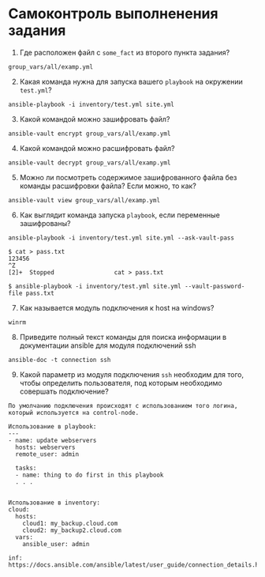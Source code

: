 # Самоконтроль выполненения задания

1. Где расположен файл с `some_fact` из второго пункта задания?

```
group_vars/all/examp.yml
```


2. Какая команда нужна для запуска вашего `playbook` на окружении `test.yml`?

```
ansible-playbook -i inventory/test.yml site.yml
```

3. Какой командой можно зашифровать файл?

```
ansible-vault encrypt group_vars/all/examp.yml
```

4. Какой командой можно расшифровать файл?
   
```
ansible-vault decrypt group_vars/all/examp.yml
```

5. Можно ли посмотреть содержимое зашифрованного файла без команды расшифровки файла? Если можно, то как?
   
```
ansible-vault view group_vars/all/examp.yml
```

6. Как выглядит команда запуска `playbook`, если переменные зашифрованы?
   
```
ansible-playbook -i inventory/test.yml site.yml --ask-vault-pass
```

```
$ cat > pass.txt
123456
^Z
[2]+  Stopped                 cat > pass.txt

$ ansible-playbook -i inventory/test.yml site.yml --vault-password-file pass.txt
```

7. Как называется модуль подключения к host на windows?
   
```
winrm
```

8. Приведите полный текст команды для поиска информации в документации ansible для модуля подключений ssh
   
```
ansible-doc -t connection ssh
```

9.  Какой параметр из модуля подключения `ssh` необходим для того, чтобы определить пользователя, под которым необходимо совершать подключение?

```
По умолчанию подключения происходят с использованием того логина, который используется на control-node. 

Использование в playbook:
---
- name: update webservers
  hosts: webservers
  remote_user: admin

  tasks:
  - name: thing to do first in this playbook
  . . .


Использование в inventory:
cloud:
  hosts:
    cloud1: my_backup.cloud.com
    cloud2: my_backup2.cloud.com
  vars:
    ansible_user: admin

inf: https://docs.ansible.com/ansible/latest/user_guide/connection_details.html

```
